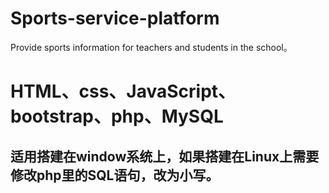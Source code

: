 # Sports-service-platform
Provide sports information for teachers and students in the school。
# HTML、css、JavaScript、bootstrap、php、MySQL
## 适用搭建在window系统上，如果搭建在Linux上需要修改php里的SQL语句，改为小写。
